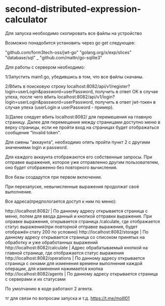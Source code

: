 # second-distributed-expression-calculator
Для запуска необходимо скопировать все файлы на устройство

Возможно понадобится установить через go get следующее:

"github.com/form3tech-oss/jwt-go"
"golang.org/x/exp/slices"
"database/sql"
_ "github.com/mattn/go-sqlite3"

Для работы с сервером необходимо:

1/Запустить main1.go, убедившись в том, что все файлы скачаны.

2/Вбить в поисковую строку localhost:8082/api/v1/register?login=userLogin&password=userPassword, получить в ответ OK в случае упеха, после чего вбить localhost:8082/api/v1/login?login=userLogin&password=userPassword, получить в ответ jwt-токен в случае упеха (userLogin и userPassword - пример).

3/Далее следует вбить localhost:8082/ для перемешения на главную страницу. Далее для перемещение между страницами доступно меню в верху страницы, если не пройти вход на страницах будет отображаться сообщение "Invalid token".

Для смены "аккаунта", необходимо опять пройти пункт 2 с другими значениями login и password.

Для каждого аккаунта отображаются его собственные запросы. При отправке выражения, которое уже отправленно другим пользователем, оно будет отображенно без повторного вычисления.

Все базы создадутся при первом включении.

При перезапуске, невычисленные выражения продолжат своё выполнение.

Все адреса(предпологается доступ к ним по меню):

http://localhost:8082/ | По данному адресу открывается страница с меню, полем для ввода данный и кнопкой отправки выражения. При оправке выражения, открывается страница /calculate, где отображается статус выражения(при повторной отправке выражения, будет отображён стату 200 по условию) http://localhost:8082/storage | По данному адресу открывается страница со списоком принятых на обработку и уже обработанных выражений http://localhost:8082/calculate | Адрес обрабатываемый кнопкой на главной странице, где отображается статус выражения http://localhost:8082/operations | По данному адресу открывается страница с окнами для изменения времени выполнения каждой операции, для изменения нажимается кнопка http://localhost:8082/agents | По данному адресу открывается страница с серверами и их статусами

По умолчанию в коде работают 2 агента.

тг для связи по вопросам запуска и т.д. https://t.me/molll01
